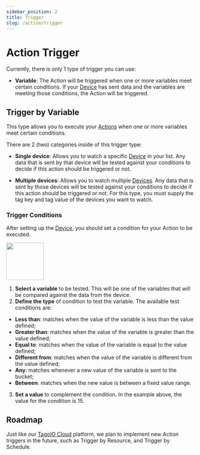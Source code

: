 ```yaml
---
sidebar_position: 2
title: Trigger
slug: /action/trigger
---
```


# Action Trigger

Currently, there is only 1 type of trigger you can use:

- **Variable**: The Action will be triggered when one or more variables meet certain conditions. If your [Device](/device) has sent data and the variables are meeting those conditions, the Action will be triggered.

## Trigger by Variable

This type allows you to execute your [Actions](/action) when one or more variables meet certain conditions.

There are 2 (two) categories inside of this trigger type:

- **Single device**: Allows you to watch a specific [Device](/device) in your list. Any data that is sent by that device will be tested against your conditions to decide if this action should be triggered or not.

- **Multiple devices**: Allows you to watch multiple [Devices](/device). Any data that is sent by those devices will be tested against your conditions to decide if this action should be triggered or not. For this type, you must supply the tag key and tag value of the devices you want to watch.

### Trigger Conditions
After setting up the [Device](/device), you should set a condition for your Action to be executed.

<img className="big-image" src="/img/action/action-conditions.png" height="100px" />

1. **Select a variable** to be tested. This will be one of the variables that will be compared against the data from the device.
2. **Define the type** of condition to test the variable. The available test conditions are:
  - **Less than**: matches when the value of the variable is less than the value defined;
  - **Greater than**: matches when the value of the variable is greater than the value defined;
  - **Equal to**: matches when the value of the variable is equal to the value defined;
  - **Different from**: matches when the value of the variable is different from the value defined;
  - **Any**: matches whenever a new value of the variable is sent to the bucket;
  - **Between**: matches when the new value is between a fixed value range.
3. **Set a value** to complement the condition. In the example above, the value for the condition is 15.

## Roadmap

Just like our [TagoIO Cloud](https://admin.tago.io) platform, we plan to implement new Action triggers in the future, such as Trigger by Resource, and Trigger by Schedule.
